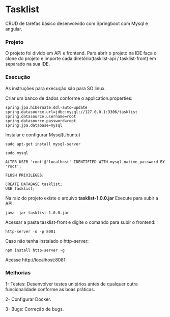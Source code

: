 # Tasklist
CRUD de tarefas básico desenvolvido com Springboot com Mysql e angular.

### Projeto

O projeto foi divido em API e frontend. Para abrir o projeto na IDE faça o clone do projeto e importe cada diretório(tasklist-api / tasklist-front) em separado na sua IDE.

### Execução
As instruções para execução são para SO linux.

Criar um banco de dados conforme o application.properties:

    spring.jpa.hibernate.ddl-auto=update
    spring.datasource.url=jdbc:mysql://127.0.0.1:3306/tasklist
    spring.datasource.username=root
    spring.datasource.password=root
    spring.jpa.database=mysql
    
Instalar e configurar Mysql(Ubuntu)    

	sudo apt-get install mysql-server
	
	sudo mysql
	
	ALTER USER 'root'@'localhost' IDENTIFIED WITH mysql_native_password BY 'root';
	
	FLUSH PRIVILEGES;
	
	CREATE DATABASE tasklist;
	USE tasklist;

	
Na raiz do projeto existe o arquivo **tasklist-1.0.0.jar**
Execute para subir a API:

    java -jar tasklist-1.0.0.jar
   
Acessar a pasta tasklist-front e digite o comando para subir o frontend:
      
    http-server -o -p 8081

Caso não tenha instalado o http-server:

    npm install http-server -g
    
Acesse http://localhost:8081


### Melhorias
 1- Testes: Desenvolver testes unitários antes de qualquer outra funcionalidade conforme as boas práticas.
 
 2- Configurar Docker.
 
 3- Bugs: Correção de bugs.
